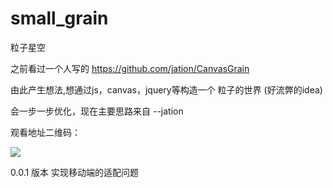 # small_grain
粒子星空

之前看过一个人写的
https://github.com/jation/CanvasGrain

由此产生想法,想通过js，canvas，jquery等构造一个 粒子的世界 (好流弊的idea) 

会一步一步优化，现在主要思路来自 --jation  

观看地址二维码：

![](img_url)

0.0.1 版本 实现移动端的适配问题
